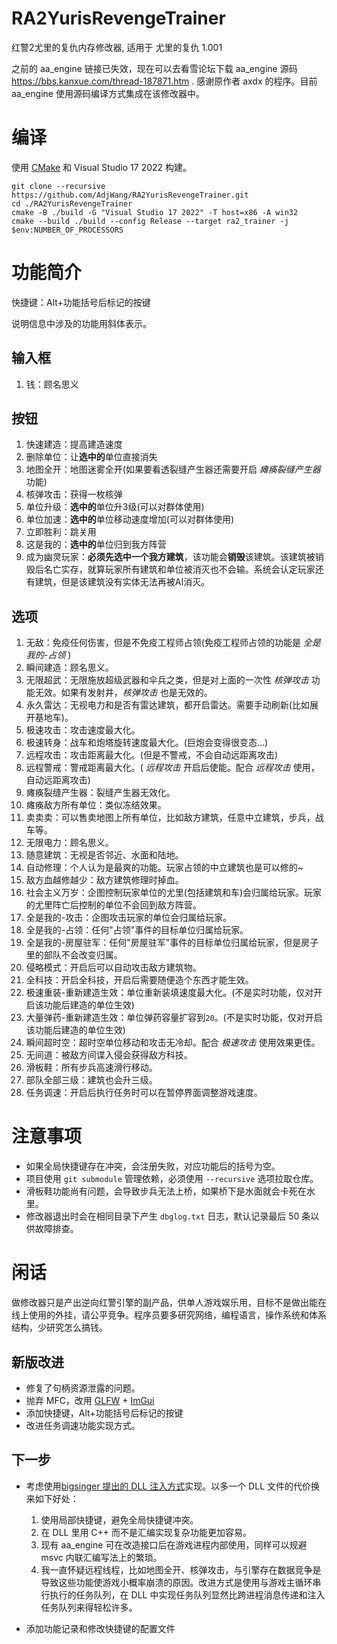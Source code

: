 # RA2YurisRevengeTrainer

红警2尤里的复仇内存修改器, 适用于 尤里的复仇 1.001

之前的 aa_engine 链接已失效，现在可以去看雪论坛下载 aa_engine 源码 https://bbs.kanxue.com/thread-187871.htm . 感谢原作者 axdx 的程序。目前 aa_engine 使用源码编译方式集成在该修改器中。

# 编译

使用 [CMake](https://cmake.org/) 和 Visual Studio 17 2022 构建。

```
git clone --recursive https://github.com/AdjWang/RA2YurisRevengeTrainer.git
cd ./RA2YurisRevengeTrainer
cmake -B ./build -G "Visual Studio 17 2022" -T host=x86 -A win32
cmake --build ./build --config Release --target ra2_trainer -j $env:NUMBER_OF_PROCESSORS
```

# 功能简介

快捷键：Alt+功能括号后标记的按键

说明信息中涉及的功能用斜体表示。

## 输入框

1. 钱：顾名思义

## 按钮

1. 快速建造：提高建造速度
2. 删除单位：让**选中的**单位直接消失
3. 地图全开：地图迷雾全开(如果要看透裂缝产生器还需要开启 *瘫痪裂缝产生器* 功能)
4. 核弹攻击：获得一枚核弹
5. 单位升级：**选中的**单位升3级(可以对群体使用)
6. 单位加速：**选中的**单位移动速度增加(可以对群体使用)
7. 立即胜利：跳关用
8. 这是我的：**选中的**单位归到我方阵营
9. 成为幽灵玩家：**必须先选中一个我方建筑**，该功能会**销毁**该建筑。该建筑被销毁后名亡实存，就算玩家所有建筑和单位被消灭也不会输。系统会认定玩家还有建筑，但是该建筑没有实体无法再被AI消灭。

## 选项

1. 无敌：免疫任何伤害，但是不免疫工程师占领(免疫工程师占领的功能是 *全是我的-占领* )
2. 瞬间建造：顾名思义。
3. 无限超武：无限施放超级武器和伞兵之类，但是对上面的一次性 *核弹攻击* 功能无效。如果有发射井，*核弹攻击* 也是无效的。
4. 永久雷达：无视电力和是否有雷达建筑，都开启雷达。需要手动刷新(比如展开基地车)。
5. 极速攻击：攻击速度最大化。
6. 极速转身：战车和炮塔旋转速度最大化。(巨炮会变得很变态...)
7. 远程攻击：攻击距离最大化。(但是不警戒，不会自动远距离攻击)
8. 远程警戒：警戒距离最大化。( *远程攻击* 开启后使能。配合 *远程攻击* 使用，自动远距离攻击)
9. 瘫痪裂缝产生器：裂缝产生器无效化。
10. 瘫痪敌方所有单位：类似冻结效果。
11. 卖卖卖：可以售卖地图上所有单位，比如敌方建筑，任意中立建筑，步兵，战车等。
12. 无限电力：顾名思义。
13. 随意建筑：无视是否邻近、水面和陆地。
14. 自动修理：个人认为是最爽的功能。玩家占领的中立建筑也是可以修的~
15. 敌方血越修越少：敌方建筑修理时掉血。
16. 社会主义万岁：企图控制玩家单位的尤里(包括建筑和车)会归属给玩家。玩家的尤里阵亡后控制的单位不会回到敌方阵营。
17. 全是我的-攻击：企图攻击玩家的单位会归属给玩家。
18. 全是我的-占领：任何"占领"事件的目标单位归属给玩家。
19. 全是我的-房屋驻军：任何"房屋驻军"事件的目标单位归属给玩家，但是房子里的部队不会改变归属。
20. 侵略模式：开启后可以自动攻击敌方建筑物。
21. 全科技：开启全科技，开启后需要随便造个东西才能生效。
22. 极速重装-重新建造生效：单位重新装填速度最大化。(不是实时功能，仅对开启该功能后建造的单位生效)
23. 大量弹药-重新建造生效：单位弹药容量扩容到`20`。(不是实时功能，仅对开启该功能后建造的单位生效)
24. 瞬间超时空：超时空单位移动和攻击无冷却。配合 *极速攻击* 使用效果更佳。
25. 无间道：被敌方间谍入侵会获得敌方科技。
26. 滑板鞋：所有步兵高速滑行移动。
27. 部队全部三级：建筑也会升三级。
28. 任务调速：开启后执行任务时可以在暂停界面调整游戏速度。

# 注意事项

- 如果全局快捷键存在冲突，会注册失败，对应功能后的括号为空。
- 项目使用 `git submodule` 管理依赖，必须使用 `--recursive` 选项拉取仓库。
- 滑板鞋功能尚有问题，会导致步兵无法上桥，如果桥下是水面就会卡死在水里。
- 修改器退出时会在相同目录下产生 `dbglog.txt` 日志，默认记录最后 50 条以供故障排查。

# 闲话

做修改器只是产出逆向红警引擎的副产品，供单人游戏娱乐用，目标不是做出能在线上使用的外挂，请公平竞争。程序员要多研究网络，编程语言，操作系统和体系结构，少研究怎么搞钱。

## 新版改进

- 修复了句柄资源泄露的问题。
- 抛弃 MFC，改用 [GLFW](https://github.com/glfw/glfw) + [ImGui](https://github.com/ocornut/imgui)
- 添加快捷键，Alt+功能括号后标记的按键
- 改进任务调速功能实现方式。

## 下一步

- 考虑使用[bigsinger 提出的 DLL 注入方式](https://github.com/AdjWang/RA2YurisRevengeTrainer/issues/20)实现。以多一个 DLL 文件的代价换来如下好处：
    1. 使用局部快捷键，避免全局快捷键冲突。
    2. 在 DLL 里用 C++ 而不是汇编实现复杂功能更加容易。
    3. 现有 aa_engine 可在改造接口后在游戏进程内部使用，同样可以规避 msvc 内联汇编写法上的繁琐。
    4. 我一直怀疑远程线程，比如地图全开、核弹攻击，与引擎存在数据竞争是导致这些功能使游戏小概率崩溃的原因。改进方式是使用与游戏主循环串行执行的任务队列，在 DLL 中实现任务队列显然比跨进程消息传递和注入任务队列来得轻松许多。

- 添加功能记录和修改快捷键的配置文件
